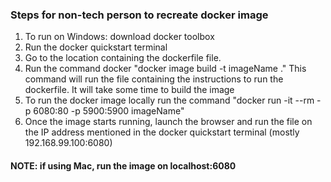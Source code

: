 ### Steps for non-tech person to recreate docker image 

1. To run on Windows: download docker toolbox
2. Run the docker quickstart terminal 
3. Go to the location containing the dockerfile file.
4. Run the command docker "docker image build -t imageName ."
This command will run the file containing the instructions to run the dockerfile. It will take some time to build the image
5. To run the docker image locally run the command "docker run -it --rm -p 6080:80 -p 5900:5900 imageName" 
6. Once the image starts running, launch the browser and run the file on the IP address mentioned in the docker quickstart terminal (mostly 192.168.99.100:6080)

#### NOTE: if using Mac, run the image on localhost:6080